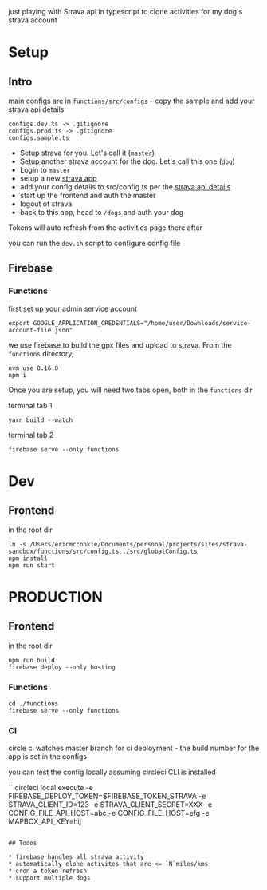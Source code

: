 just playing with Strava api in typescript to clone activities for my dog's strava account

# Setup

## Intro
main configs are in `functions/src/configs` - copy the sample and add your strava api details

```
configs.dev.ts -> .gitignore
configs.prod.ts -> .gitignore
configs.sample.ts
```

* Setup strava for you. Let's call it (`master`)
* Setup another strava account for the dog. Let's call this one (`dog`)
* Login to `master`
* setup a new [strava app ](https://www.strava.com/settings/api)
* add your config details to src/config.ts per the [strava api details](https://www.strava.com/settings/api)
* start up the frontend and auth the master
* logout of strava
* back to this app, head to `/dogs` and auth your dog

Tokens will auto refresh from the activities page there after


you can run the `dev.sh` script to configure config file

## Firebase

### Functions
first [set up](https://firebase.google.com/docs/admin/setup?authuser=0#initialize_the_sdk) your admin service account

```
export GOOGLE_APPLICATION_CREDENTIALS="/home/user/Downloads/service-account-file.json"

```

we use firebase to build the gpx files and upload to strava. From the `functions` directory, 
```
nvm use 8.16.0
npm i
``` 

Once you are setup, you will need two tabs open, both in the `functions` dir

terminal tab 1
```
yarn build --watch
```

terminal tab 2
```
firebase serve --only functions
```

# Dev
## Frontend
in the root dir
```
ln -s /Users/ericmcconkie/Documents/personal/projects/sites/strava-sandbox/functions/src/config.ts ./src/globalConfig.ts
npm install
npm run start

```


# PRODUCTION
## Frontend
in the root dir
```
npm run build
firebase deploy --only hosting
```

### Functions

```
cd ./functions
firebase serve --only functions
```
### CI

circle ci watches master branch for ci deployment - the build number for the app is set in the configs

you can test the config locally assuming circleci CLI is installed

``
circleci local execute -e FIREBASE_DEPLOY_TOKEN=$FIREBASE_TOKEN_STRAVA -e STRAVA_CLIENT_ID=123 -e STRAVA_CLIENT_SECRET=XXX -e CONFIG_FILE_API_HOST=abc -e CONFIG_FILE_HOST=efg -e MAPBOX_API_KEY=hij
```

## Todos

* firebase handles all strava activity
* automatically clone activites that are <= `N`miles/kms
* cron a token refresh
* support multiple dogs

